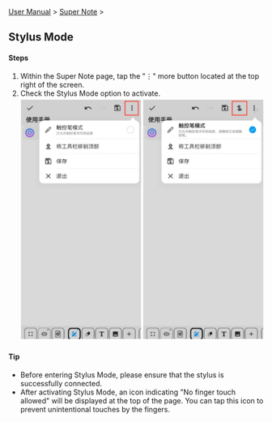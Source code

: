 [User Manual](/dragonnest/drawnote/manual/en) > [Super Note](/dragonnest/drawnote/manual/en/super_note) >

Stylus Mode
---

#### Steps

1. Within the Super Note page, tap the "⋮" more button located at the top right of the screen.
2. Check the Stylus Mode option to activate.
   ![](imgs/stylus_mode.png)

#### Tip
- Before entering Stylus Mode, please ensure that the stylus is successfully connected.
- After activating Stylus Mode, an icon indicating "No finger touch allowed" will be displayed at the top of the page. You can tap this icon to prevent unintentional touches by the fingers.